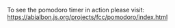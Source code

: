 To see the pomodoro timer in  action please visit: https://abialbon.js.org/projects/fcc/pomodoro/index.html
